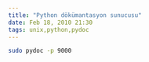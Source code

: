 ```yaml
---
title: "Python dökümantasyon sunucusu"
date: Feb 18, 2010 21:30
tags: unix,python,pydoc
---
```


```bash
sudo pydoc -p 9000
```